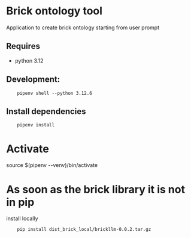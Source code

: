 # Brick ontology tool
Application to create brick ontology starting from user prompt

## Requires
- python 3.12

## Development:
```
    pipenv shell --python 3.12.6
```
## Install dependencies 
```
    pipenv install
```
# Activate 
source $(pipenv --venv)/bin/activate

# As soon as the brick library it is not in pip 
install locally
```
    pip install dist_brick_local/brickllm-0.0.2.tar.gz
```
